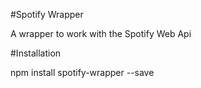 #Spotify Wrapper

A wrapper to work with the Spotify Web Api

#Installation

npm install spotify-wrapper --save
